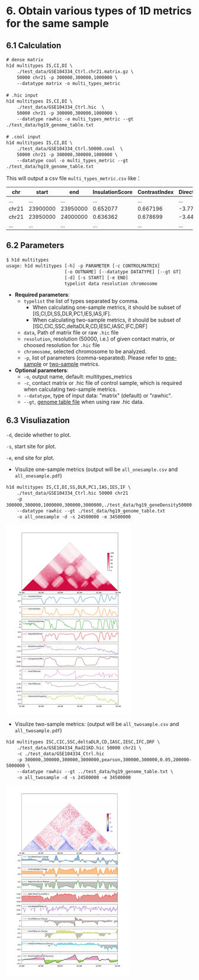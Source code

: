 # 6. Obtain various types of 1D metrics for the same sample

## 6.1 Calculation

``` shell
# dense matrix
h1d multitypes IS,CI,DI \
	./test_data/GSE104334_Ctrl.chr21.matrix.gz \
	50000 chr21 -p 300000,300000,1000000 \
	--datatype matrix -o multi_types_metric
	
# .hic input
h1d multitypes IS,CI,DI \
	./test_data/GSE104334_Ctrl.hic  \
	50000 chr21 -p 300000,300000,1000000 \
	--datatype rawhic -o multi_types_metric --gt ./test_data/hg19_genome_table.txt 

# .cool input
h1d multitypes IS,CI,DI \
	./test_data/GSE104334_Ctrl.50000.cool  \
	50000 chr21 -p 300000,300000,1000000 \
	--datatype cool -o multi_types_metric --gt ./test_data/hg19_genome_table.txt 
```

This will output a csv file `multi_types_metric.csv` like：

| chr   | start    | end      | InsulationScore | ContrastIndex | DirectionalityIndex |
| ----- | -------- | -------- | --------------- | ------------- | ------------------- |
| ...   | ...      | ...      | ...             | ...           | ...                 |
| chr21 | 23900000 | 23950000 | 0.652077        | 0.667196      | -3.776812           |
| chr21 | 23950000 | 24000000 | 0.636362        | 0.678699      | -3.448456           |
| ...   | ...      | ...      | ...             | ...           | ...                 |

## 6.2 Parameters

``` 
$ h1d multitypes
usage: h1d multitypes [-h] -p PARAMETER [-c CONTROLMATRIX]
                      [-o OUTNAME] [--datatype DATATYPE] [--gt GT]
                      [-d] [-s START] [-e END]
                      typelist data resolution chromosome
```

- **Required parameters**:
  - `typelist` the list of types separated by comma. 
    - When calculating one-sample metrics, it should be subset of [IS,CI,DI,SS,DLR,PC1,IES,IAS,IF]. 
    - When calculating two-sample metrics, it should be subset of [ISC,CIC,SSC,deltaDLR,CD,IESC,IASC,IFC,DRF]
  - `data`, Path of matrix file or raw `.hic` file 
  - `resolution`, resolution (50000, i.e.) of given contact matrix, or choosed resolution for `.hic` file
  - `chromosome`, selected chromosome to be analyzed.
  - `-p`, list of parameters (comma-separated). Please refer to [one-sample](https://h1d.readthedocs.io/en/latest/onesample.html#usage) or [two-sample](https://h1d.readthedocs.io/en/latest/twosample.html#usage) metrics.
- **Optional parameters**:
  - `-o`, output name, default: multitypes_metrics
  - `-c`, contact matrix or .hic file of control sample, which is required when calculating two-sample metrics.
  -  `--datatype`, type of input data: "matrix" (default) or "rawhic".
  - `--gt`, [genome table file](https://h1d.readthedocs.io/en/latest/overview.html#input-format) when using raw .hic data.

## 6.3 Visuliazation

`-d`, decide whether to plot.

`-s`, start site for plot.

`-e`, end site for plot.

- Visulize one-sample metrics (output will be `all_onesample.csv` and `all_onesample.pdf`)

``` shell
h1d multitypes IS,CI,DI,SS,DLR,PC1,IAS,IES,IF \
	./test_data/GSE104334_Ctrl.hic 50000 chr21 
	-p 300000,300000,1000000,300000,3000000,./test_data/hg19_geneDensity50000.txt,300000,300000,0.05 
	--datatype rawhic --gt ./test_data/hg19_genome_table.txt 
	-o all_onesample -d -s 24500000 -e 34500000
```

<img src="_static/4-3-1.png" alt="RTDimport" style="zoom:50%;" />

- Visulize two-sample metrics: (output will be `all_twosample.csv` and `all_twosample.pdf`)

``` shell
h1d multitypes ISC,CIC,SSC,deltaDLR,CD,IASC,IESC,IFC,DRF \
	./test_data/GSE104334_Rad21KD.hic 50000 chr21 \
	-c ./test_data/GSE104334_Ctrl.hic
	-p 300000,300000,300000,3000000,pearson,300000,300000,0.05,200000-5000000 \ 
	--datatype rawhic --gt ../test_data/hg19_genome_table.txt \
	-o all_twosample -d -s 24500000 -e 34500000
```

<img src="_static/4-3-2.png" alt="RTDimport" style="zoom:50%;" />